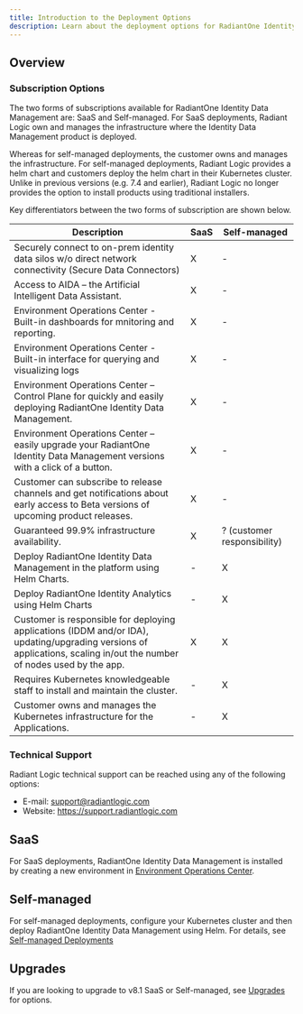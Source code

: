 ```yaml
---
title: Introduction to the Deployment Options
description: Learn about the deployment options for RadiantOne Identity Data Management.
---
```


## Overview

### Subscription Options

The two forms of subscriptions available for RadiantOne Identity Data Management are: SaaS and Self-managed.
For SaaS deployments, Radiant Logic own and manages the infrastructure where the Identity Data Management product is deployed. 

Whereas for self-managed deployments, the customer owns and manages the infrastructure. For self-managed deployments, Radiant Logic provides a helm chart and customers deploy the helm chart in their Kubernetes cluster. Unlike in previous versions (e.g. 7.4 and earlier), Radiant Logic no longer provides the option to install products using traditional installers.

Key differentiators between the two forms of subscription are shown below.

Description	| SaaS | Self-managed
-|-|-
Securely connect to on-prem identity data silos w/o direct network connectivity (Secure Data Connectors)  	| X | - 
Access to AIDA – the Artificial Intelligent Data Assistant​.	| X | -
Environment Operations Center - Built-in dashboards for mnitoring and reporting​.	| X | -
Environment Operations Center - Built-in interface for querying and visualizing logs 	| X | -
Environment Operations Center – Control Plane for quickly and easily deploying RadiantOne Identity Data Management.  	| X | -
Environment Operations Center – easily  upgrade your RadiantOne Identity Data Management versions with a click of a button.  	| X | -
Customer can subscribe to release channels and get notifications about early access to Beta versions of upcoming product releases. | X | - 
Guaranteed 99.9% infrastructure availability. | X | ? (customer responsibility)
Deploy RadiantOne Identity Data Management in the platform using Helm Charts. | - | X
Deploy RadiantOne Identity Analytics using Helm Charts | - | X
Customer is responsible for deploying applications (IDDM and/or IDA), updating/upgrading versions of applications, scaling in/out the number of nodes used by the app. | X | X
Requires Kubernetes knowledgeable staff to install and maintain the cluster. | - | X
Customer owns and manages the Kubernetes infrastructure for the Applications. | - | X

### Technical Support

Radiant Logic technical support can be reached using any of the following options:

- E-mail: support@radiantlogic.com
- Website: https://support.radiantlogic.com

## SaaS

For SaaS deployments, RadiantOne Identity Data Management is installed by creating a new environment in [Environment Operations Center](/../../eoc/latest/environments/environment-overview/create-environments).

## Self-managed

For self-managed deployments, configure your Kubernetes cluster and then deploy RadiantOne Identity Data Management using Helm. For details, see [Self-managed Deployments](./self-managed.md)

## Upgrades

If you are looking to upgrade to v8.1 SaaS or Self-managed, see [Upgrades](./upgrades.md) for options.
